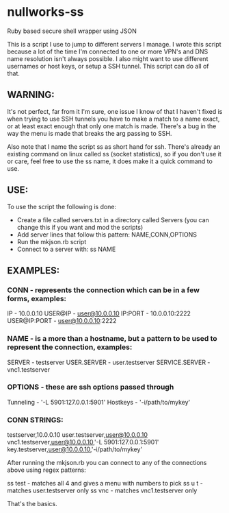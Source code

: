 nullworks-ss
============

Ruby based secure shell wrapper using JSON

This is a script I use to jump to different servers I manage.
I wrote this script because a lot of the time I'm connected to one or more VPN's and DNS name resolution isn't always possible. I also might want to use different usernames or host keys, or setup a SSH tunnel. This script can do all of that.

## WARNING:

It's not perfect, far from it I'm sure, one issue I know of that I haven't fixed is when trying to use SSH tunnels you have to make a match to a name exact, or at least exact enough that only one match is made. There's a bug in the way the menu is made that breaks the arg passing to SSH.

Also note that I name the script ss as short hand for ssh. There's already an existing command on linux called ss (socket statistics), so if you don't use it or care, feel free to use the ss name, it does make it a quick command to use.

## USE:

To use the script the following is done:
* Create a file called servers.txt in a directory called Servers (you can change this if you want and mod the scripts)
* Add server lines that follow this pattern: NAME,CONN,OPTIONS
* Run the mkjson.rb script
* Connect to a server with: ss NAME

## EXAMPLES:

### CONN - represents the connection which can be in a few forms, examples:
IP - 10.0.0.10
USER@IP - user@10.0.0.10
IP:PORT - 10.0.0.10:2222
USER@IP:PORT - user@10.0.0.10:2222

### NAME - is a more than a hostname, but a pattern to be used to represent the connection, examples:
SERVER - testserver
USER.SERVER - user.testserver
SERVICE.SERVER - vnc1.testserver

### OPTIONS - these are ssh options passed through
Tunneling - '-L 5901:127.0.0.1:5901'
Hostkeys - '-i/path/to/mykey'

### CONN STRINGS:
testserver,10.0.0.10
user.testserver,user@10.0.0.10
vnc1.testserver,user@10.0.0.10,'-L 5901:127.0.0.1:5901'
key.testserver,user@10.0.0.10,'-i/path/to/mykey'

After running the mkjson.rb you can connect to any of the connections above using regex patterns:

ss test - matches all 4 and gives a menu with numbers to pick
ss u t - matches user.testserver only
ss vnc - matches vnc1.testserver only

That's the basics.
